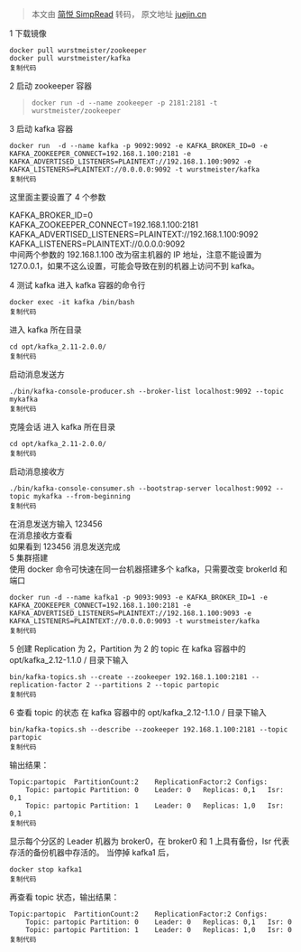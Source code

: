 > 本文由 [简悦 SimpRead](http://ksria.com/simpread/) 转码， 原文地址 [juejin.cn](https://juejin.cn/post/6844903829624848398)

1 下载镜像

```
docker pull wurstmeister/zookeeper  
docker pull wurstmeister/kafka  
复制代码
```

2 启动 zookeeper 容器

> `docker run -d --name zookeeper -p 2181:2181 -t wurstmeister/zookeeper`

3 启动 kafka 容器 

```
docker run  -d --name kafka -p 9092:9092 -e KAFKA_BROKER_ID=0 -e KAFKA_ZOOKEEPER_CONNECT=192.168.1.100:2181 -e KAFKA_ADVERTISED_LISTENERS=PLAINTEXT://192.168.1.100:9092 -e KAFKA_LISTENERS=PLAINTEXT://0.0.0.0:9092 -t wurstmeister/kafka
复制代码
```

这里面主要设置了 4 个参数

KAFKA_BROKER_ID=0  
KAFKA_ZOOKEEPER_CONNECT=192.168.1.100:2181  
KAFKA_ADVERTISED_LISTENERS=PLAINTEXT://192.168.1.100:9092  
KAFKA_LISTENERS=PLAINTEXT://0.0.0.0:9092  
中间两个参数的 192.168.1.100 改为宿主机器的 IP 地址，注意不能设置为127.0.0.1，如果不这么设置，可能会导致在别的机器上访问不到 kafka。

4 测试 kafka 进入 kafka 容器的命令行

```
docker exec -it kafka /bin/bash
复制代码
```

进入 kafka 所在目录

```
cd opt/kafka_2.11-2.0.0/
复制代码
```

启动消息发送方

```
./bin/kafka-console-producer.sh --broker-list localhost:9092 --topic mykafka
复制代码
```

克隆会话 进入 kafka 所在目录

```
cd opt/kafka_2.11-2.0.0/
复制代码
```

启动消息接收方

```
./bin/kafka-console-consumer.sh --bootstrap-server localhost:9092 --topic mykafka --from-beginning
复制代码
```

在消息发送方输入 123456  
在消息接收方查看  
如果看到 123456 消息发送完成  
5 集群搭建  
使用 docker 命令可快速在同一台机器搭建多个 kafka，只需要改变 brokerId 和端口

```
docker run -d --name kafka1 -p 9093:9093 -e KAFKA_BROKER_ID=1 -e KAFKA_ZOOKEEPER_CONNECT=192.168.1.100:2181 -e KAFKA_ADVERTISED_LISTENERS=PLAINTEXT://192.168.1.100:9093 -e KAFKA_LISTENERS=PLAINTEXT://0.0.0.0:9093 -t wurstmeister/kafka
复制代码
```

5 创建 Replication 为 2，Partition 为 2 的 topic 在 kafka 容器中的 opt/kafka_2.12-1.1.0 / 目录下输入

```
bin/kafka-topics.sh --create --zookeeper 192.168.1.100:2181 --replication-factor 2 --partitions 2 --topic partopic
复制代码
```

6 查看 topic 的状态 在 kafka 容器中的 opt/kafka_2.12-1.1.0 / 目录下输入

```
bin/kafka-topics.sh --describe --zookeeper 192.168.1.100:2181 --topic partopic
复制代码
```

输出结果：

```
Topic:partopic  PartitionCount:2    ReplicationFactor:2 Configs:
    Topic: partopic Partition: 0    Leader: 0   Replicas: 0,1   Isr: 0,1
    Topic: partopic Partition: 1    Leader: 0   Replicas: 1,0   Isr: 0,1
复制代码
```

显示每个分区的 Leader 机器为 broker0，在 broker0 和 1 上具有备份，Isr 代表存活的备份机器中存活的。 当停掉 kafka1 后，

```
docker stop kafka1
复制代码
```

再查看 topic 状态，输出结果：

```
Topic:partopic  PartitionCount:2    ReplicationFactor:2 Configs:
    Topic: partopic Partition: 0    Leader: 0   Replicas: 0,1   Isr: 0
    Topic: partopic Partition: 1    Leader: 0   Replicas: 1,0   Isr: 0
复制代码
```